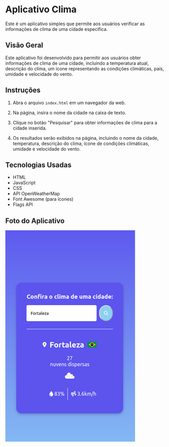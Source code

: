 # Aplicativo Clima

Este é um aplicativo simples que permite aos usuários verificar as informações de clima de uma cidade específica.

## Visão Geral

Este aplicativo foi desenvolvido para permitir aos usuários obter informações de clima de uma cidade, incluindo a temperatura atual, descrição do clima, um ícone representando as condições climáticas, país, umidade e velocidade do vento.

## Instruções

1. Abra o arquivo `index.html` em um navegador da web.

2. Na página, insira o nome da cidade na caixa de texto.

3. Clique no botão "Pesquisar" para obter informações de clima para a cidade inserida.

4. Os resultados serão exibidos na página, incluindo o nome da cidade, temperatura, descrição do clima, ícone de condições climáticas, umidade e velocidade do vento.

## Tecnologias Usadas

- HTML
- JavaScript
- CSS
- API OpenWeatherMap
- Font Awesome (para ícones)
- Flags API

## Foto do Aplicativo

![Alt text](imagens/foto-projeto.png)
